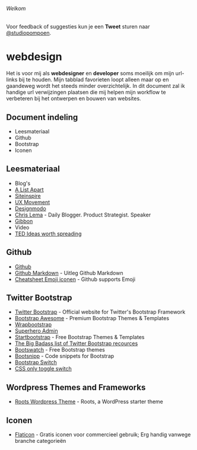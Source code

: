 ###### Welkom

Voor feedback of suggesties kun je een **Tweet** sturen naar <a href="https://twitter.com/studiopompoen">@studiopompoen</a>.

webdesign
=========

Het is voor mij als <strong>webdesigner</strong> en <strong>developer</strong> soms moeilijk om mijn url-links bij te houden. Mijn tabblad favorieten loopt alleen maar op en gaandeweg wordt het steeds minder overzichtelijk. In dit document zal ik handige url verwijzingen plaatsen die mij helpen mijn workflow te verbeteren bij het ontwerpen en bouwen van websites.

## Document indeling
* Leesmateriaal
* Github
* Bootstrap
* Iconen

## Leesmateriaal
* Blog's
 * [A List Apart](http://alistapart.com/)
 * [Siteinspire](http://www.siteinspire.com/)
 * [UX Movement](http://uxmovement.com/)
 * [Designmodo](http://www.designmodo.com)
 * [Chris Lema](http://chrislema.com/) - Daily Blogger. Product Strategist. Speaker
 * [Gibbon](https://gibbon.co/) 
* Video
 * [TED Ideas worth spreading](http://www.ted.com)

## Github
* [Github](https://github.com/) 
 * [Github Markdown](https://guides.github.com/features/mastering-markdown/) - Uitleg Github Markdown
 * [Cheatsheet Emoji iconen](http://www.emoji-cheat-sheet.com/) - Github supports Emoji

## Twitter Bootstrap
* [Twitter Bootstrap](http://www.getbootstrap.com) - Official website for Twitter's Bootstrap Framework 
 * [Bootstrap Awesome](http://bootstrapawesome.com/) - Premium Bootstrap Themes & Templates 
 * [Wrapbootstrap](https://wrapbootstrap.com/)
 * [Superhero Admin](http://superhero.phoonio.com/)
 * [Startbootstrap](http://startbootstrap.com/) - Free Bootstrap Themes & Templates 
 * [The Big Badass list of Twitter  Bootstrap recources](http://www.bootstraphero.com/the-big-badass-list-of-twitter-bootstrap-resources) 
 * [Bootswatch](http://bootswatch.com/) - Free Bootstrap themes 
 * [Bootsnipp](http://bootsnipp.com/) - Code snippets for Bootstrap 
 * [Bootstrap Switch ](http://www.bootstrap-switch.org/)
 * [CSS only toggle switch](http://www.simple10.com/code/2013/11/15/css-only-input-toggle-switch/)

## Wordpress Themes and Frameworks
* [Roots Wordpress Theme](http://roots.io/) - Roots, a WordPress starter theme

## Iconen
* [Flaticon](http://www.flaticon.com/) - Gratis iconen voor commercieel gebruik; Erg handig vanwege branche categorieën
